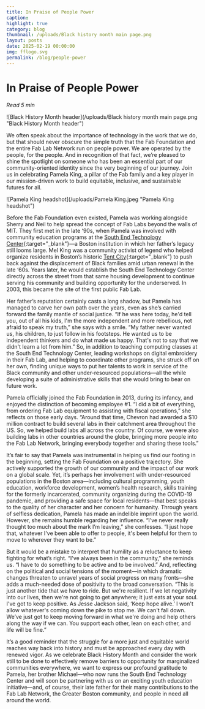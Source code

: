 ```yaml
---
title: In Praise of People Power
caption:
highlight: true
category: blog
thumbnail: /uploads/Black history month main page.png
layout: posts
date: 2025-02-19 00:00:00
img: fflogo.svg
permalink: /blog/people-power
---
```


# In Praise of People Power

*Read 5 min*

![Black History Month header](/uploads/Black history month main page.png "Black History Month header")

We often speak about the importance of technology in the work that we do, but that should never obscure the simple truth that the Fab Foundation and the entire Fab Lab Network run on people power. We are operated by the people, for the people. And in recognition of that fact, we’re pleased to shine the spotlight on someone who has been an essential part of our community-oriented identity since the very beginning of our journey. Join us in celebrating Pamela King, a pillar of the Fab family and a key player in our mission-driven work to build equitable, inclusive, and sustainable futures for all.

![Pamela King headshot](/uploads/Pamela King.jpeg "Pamela King headshot")

Before the Fab Foundation even existed, Pamela was working alongside Sherry and Neil to help spread the concept of Fab Labs beyond the walls of MIT. They first met in the late ‘90s, when Pamela was involved with community education programs at the [South End Technology Center](https://southendtechcenter.org/){:target="_blank"}—a Boston institution in which her father’s legacy still looms large. Mel King was a community activist of legend who helped organize residents in Boston’s historic [Tent City](https://www.tclf.org/sites/default/files/microsites/landslide2024/locations/tentcity.html){:target="_blank"} to push back against the displacement of Black families amid urban renewal in the late ‘60s. Years later, he would establish the South End Technology Center directly across the street from that same housing development to continue serving his community and building opportunity for the underserved. In 2003, this became the site of the first public Fab Lab.

Her father’s reputation certainly casts a long shadow, but Pamela has managed to carve her own path over the years, even as she’s carried forward the family mantle of social justice. “If he was here today, he'd tell you, out of all his kids, I'm the more independent and more rebellious, not afraid to speak my truth,” she says with a smile. “My father never wanted us, his children, to just follow in his footsteps. He wanted us to be independent thinkers and do what made us happy. That's not to say that we didn't learn a lot from him.” So, in addition to teaching computing classes at the South End Technology Center, leading workshops on digital embroidery in their Fab Lab, and helping to coordinate other programs, she struck off on her own, finding unique ways to put her talents to work in service of the Black community and other under-resourced populations—all the while developing a suite of administrative skills that she would bring to bear on future work.

Pamela officially joined the Fab Foundation in 2013, during its infancy, and enjoyed the distinction of becoming employee #1. “I did a bit of everything, from ordering Fab Lab equipment to assisting with fiscal operations,” she reflects on those early days. “Around that time, Chevron had awarded a $10 million contract to build several labs in their catchment area throughout the US. So, we helped build labs all across the country. Of course, we were also building labs in other countries around the globe, bringing more people into the Fab Lab Network, bringing everybody together and sharing these tools.”

It’s fair to say that Pamela was instrumental in helping us find our footing in the beginning, setting the Fab Foundation on a positive trajectory. She actively supported the growth of our community and the impact of our work on a global scale. Yet, it’s perhaps her involvement with under-resourced populations in the Boston area—including cultural programming, youth education, workforce development, women’s health research, skills training for the formerly incarcerated, community organizing during the COVID-19 pandemic, and providing a safe space for local residents—that best speaks to the quality of her character and her concern for humanity. Through years of selfless dedication, Pamela has made an indelible imprint upon the world. However, she remains humble regarding her influence. “I’ve never really thought too much about the mark I’m leaving,” she confesses. “I just hope that, whatever I've been able to offer to people, it's been helpful for them to move to wherever they want to be.”

But it would be a mistake to interpret that humility as a reluctance to keep fighting for what’s right. “I've always been in the community,” she reminds us. “I have to do something to be active and to be involved.” And, reflecting on the political and social tensions of the moment—in which dramatic changes threaten to unravel years of social progress on many fronts—she adds a much-needed dose of positivity to the broad conversation. “This is just another tide that we have to ride. But we're resilient. If we let negativity into our lives, then we're not going to get anywhere; it just eats at your soul. I've got to keep positive. As Jesse Jackson said, ‘Keep hope alive.’ I won't allow whatever's coming down the pike to stop me. We can't fall down. We’ve just got to keep moving forward in what we're doing and help others along the way if we can. You support each other, lean on each other, and life will be fine.”

It’s a good reminder that the struggle for a more just and equitable world reaches way back into history and must be approached every day with renewed vigor. As we celebrate Black History Month and consider the work still to be done to effectively remove barriers to opportunity for marginalized communities everywhere, we want to express our profound gratitude to Pamela, her brother Michael—who now runs the South End Technology Center and will soon be partnering with us on an exciting youth education initiative—and, of course, their late father for their many contributions to the Fab Lab Network, the Greater Boston community, and people in need all around the world. 
